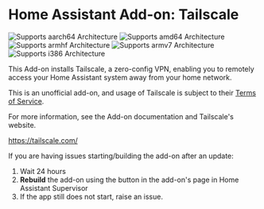 # Home Assistant Add-on: Tailscale

![Supports aarch64 Architecture][aarch64-shield] ![Supports amd64 Architecture][amd64-shield] ![Supports armhf Architecture][armhf-shield] ![Supports armv7 Architecture][armv7-shield] ![Supports i386 Architecture][i386-shield]

This Add-on installs Tailscale, a zero-config VPN, enabling you to remotely access your Home Assistant system away from your home network.

This is an unofficial add-on, and usage of Tailscale is subject to their [Terms of Service](https://tailscale.com/terms).

For more information, see the Add-on documentation and Tailscale's website.

<https://tailscale.com/>

If you are having issues starting/building the add-on after an update:

  1. Wait 24 hours
  2. **Rebuild** the add-on using the button in the add-on's page in Home Assistant Supervisor
  3. If the app still does not start, raise an issue.

[aarch64-shield]: https://img.shields.io/badge/aarch64-yes-green.svg
[amd64-shield]: https://img.shields.io/badge/amd64-yes-green.svg
[armhf-shield]: https://img.shields.io/badge/armhf-yes-green.svg
[armv7-shield]: https://img.shields.io/badge/armv7-yes-green.svg
[i386-shield]: https://img.shields.io/badge/i386-yes-green.svg
